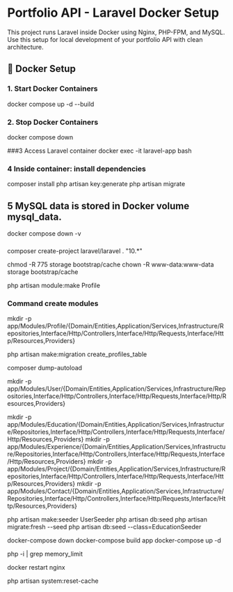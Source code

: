# Portfolio API - Laravel Docker Setup

This project runs Laravel inside Docker using Nginx, PHP-FPM, and MySQL.  
Use this setup for local development of your portfolio API with clean architecture.


## 🐳 Docker Setup

### 1. Start Docker Containers

docker compose up -d --build

### 2. Stop Docker Containers
docker compose down

###3 Access Laravel container
docker exec -it laravel-app bash

 ### 4 Inside container: install dependencies
composer install
php artisan key:generate
php artisan migrate

## 5 MySQL data is stored in Docker volume mysql_data.

docker compose down -v

### 
composer create-project laravel/laravel . "10.*"


chmod -R 775 storage bootstrap/cache
chown -R www-data:www-data storage bootstrap/cache


php artisan module:make Profile

### Command create modules
mkdir -p app/Modules/Profile/{Domain/Entities,Application/Services,Infrastructure/Repositories,Interface/Http/Controllers,Interface/Http/Requests,Interface/Http/Resources,Providers}

php artisan make:migration create_profiles_table

composer dump-autoload

mkdir -p app/Modules/User/{Domain/Entities,Application/Services,Infrastructure/Repositories,Interface/Http/Controllers,Interface/Http/Requests,Interface/Http/Resources,Providers}

mkdir -p app/Modules/Education/{Domain/Entities,Application/Services,Infrastructure/Repositories,Interface/Http/Controllers,Interface/Http/Requests,Interface/Http/Resources,Providers}
mkdir -p app/Modules/Experience/{Domain/Entities,Application/Services,Infrastructure/Repositories,Interface/Http/Controllers,Interface/Http/Requests,Interface/Http/Resources,Providers}
mkdir -p app/Modules/Project/{Domain/Entities,Application/Services,Infrastructure/Repositories,Interface/Http/Controllers,Interface/Http/Requests,Interface/Http/Resources,Providers}
mkdir -p app/Modules/Contact/{Domain/Entities,Application/Services,Infrastructure/Repositories,Interface/Http/Controllers,Interface/Http/Requests,Interface/Http/Resources,Providers}

php artisan make:seeder UserSeeder
php artisan db:seed
php artisan migrate:fresh --seed
php artisan db:seed --class=EducationSeeder

docker-compose down
docker-compose build app
docker-compose up -d

php -i | grep memory_limit

docker restart nginx

php artisan system:reset-cache